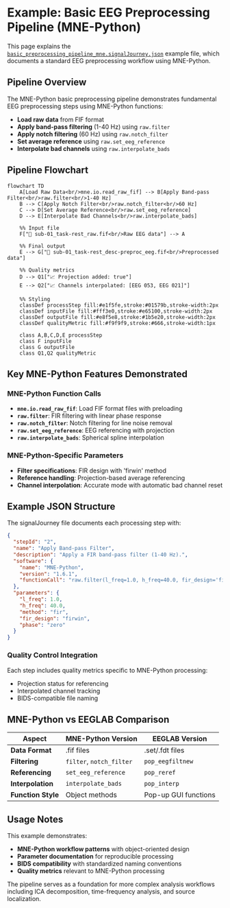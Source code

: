 # Example: Basic EEG Preprocessing Pipeline (MNE-Python)

This page explains the [`basic_preprocessing_pipeline_mne.signalJourney.json`](https://github.com/signalJourney/signalJourney/blob/main/schema/examples/basic_preprocessing_pipeline_mne.signalJourney.json) example file, which documents a standard EEG preprocessing workflow using MNE-Python.

## Pipeline Overview

The MNE-Python basic preprocessing pipeline demonstrates fundamental EEG preprocessing steps using MNE-Python functions:

- **Load raw data** from FIF format
- **Apply band-pass filtering** (1-40 Hz) using `raw.filter`
- **Apply notch filtering** (60 Hz) using `raw.notch_filter`
- **Set average reference** using `raw.set_eeg_reference`
- **Interpolate bad channels** using `raw.interpolate_bads`

## Pipeline Flowchart

```mermaid
flowchart TD
    A[Load Raw Data<br/>mne.io.read_raw_fif] --> B[Apply Band-pass Filter<br/>raw.filter<br/>1-40 Hz]
    B --> C[Apply Notch Filter<br/>raw.notch_filter<br/>60 Hz]
    C --> D[Set Average Reference<br/>raw.set_eeg_reference]
    D --> E[Interpolate Bad Channels<br/>raw.interpolate_bads]
    
    %% Input file
    F["📁 sub-01_task-rest_raw.fif<br/>Raw EEG data"] --> A
    
    %% Final output
    E --> G["💾 sub-01_task-rest_desc-preproc_eeg.fif<br/>Preprocessed data"]
    
    %% Quality metrics
    D --> Q1["📈 Projection added: true"]
    E --> Q2["📈 Channels interpolated: [EEG 053, EEG 021]"]

    %% Styling
    classDef processStep fill:#e1f5fe,stroke:#01579b,stroke-width:2px
    classDef inputFile fill:#fff3e0,stroke:#e65100,stroke-width:2px
    classDef outputFile fill:#e8f5e8,stroke:#1b5e20,stroke-width:2px
    classDef qualityMetric fill:#f9f9f9,stroke:#666,stroke-width:1px

    class A,B,C,D,E processStep
    class F inputFile
    class G outputFile
    class Q1,Q2 qualityMetric
```

## Key MNE-Python Features Demonstrated

### MNE-Python Function Calls
- **`mne.io.read_raw_fif`**: Load FIF format files with preloading
- **`raw.filter`**: FIR filtering with linear phase response
- **`raw.notch_filter`**: Notch filtering for line noise removal
- **`raw.set_eeg_reference`**: EEG referencing with projection
- **`raw.interpolate_bads`**: Spherical spline interpolation

### MNE-Python-Specific Parameters
- **Filter specifications**: FIR design with 'firwin' method
- **Reference handling**: Projection-based average referencing
- **Channel interpolation**: Accurate mode with automatic bad channel reset

## Example JSON Structure

The signalJourney file documents each processing step with:

```json
{
  "stepId": "2",
  "name": "Apply Band-pass Filter",
  "description": "Apply a FIR band-pass filter (1-40 Hz).",
  "software": {
    "name": "MNE-Python",
    "version": "1.6.1",
    "functionCall": "raw.filter(l_freq=1.0, h_freq=40.0, fir_design='firwin')"
  },
  "parameters": {
    "l_freq": 1.0,
    "h_freq": 40.0,
    "method": "fir",
    "fir_design": "firwin",
    "phase": "zero"
  }
}
```

### Quality Control Integration
Each step includes quality metrics specific to MNE-Python processing:
- Projection status for referencing
- Interpolated channel tracking
- BIDS-compatible file naming

## MNE-Python vs EEGLAB Comparison

| Aspect | MNE-Python Version | EEGLAB Version |
|--------|-------------------|----------------|
| **Data Format** | .fif files | .set/.fdt files |
| **Filtering** | `filter`, `notch_filter` | `pop_eegfiltnew` |
| **Referencing** | `set_eeg_reference` | `pop_reref` |
| **Interpolation** | `interpolate_bads` | `pop_interp` |
| **Function Style** | Object methods | Pop-up GUI functions |

## Usage Notes

This example demonstrates:
- **MNE-Python workflow patterns** with object-oriented design
- **Parameter documentation** for reproducible processing
- **BIDS compatibility** with standardized naming conventions
- **Quality metrics** relevant to MNE-Python processing

The pipeline serves as a foundation for more complex analysis workflows including ICA decomposition, time-frequency analysis, and source localization.
